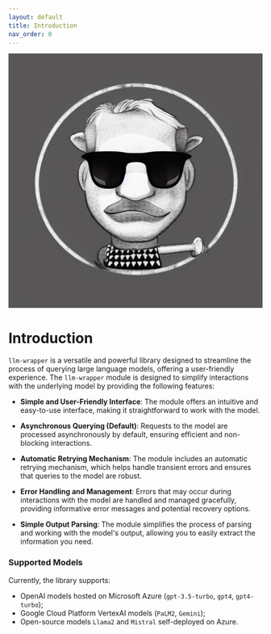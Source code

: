 ```yaml
---
layout: default
title: Introduction
nav_order: 0
---
```


<p align="center">
<img src="assets/images/logo.png" alt="LLM-Wrapper Logo"/>
</p>

# Introduction

`llm-wrapper` is a versatile and powerful library designed to streamline the process of querying large language models, offering a user-friendly experience.  The `llm-wrapper` module is designed to simplify interactions with the underlying model by providing the following features:

- **Simple and User-Friendly Interface**: The module offers an intuitive and easy-to-use interface, making it straightforward to work with the model.

- **Asynchronous Querying (Default)**: Requests to the model are processed asynchronously by default, ensuring efficient and non-blocking interactions.

- **Automatic Retrying Mechanism**: The module includes an automatic retrying mechanism, which helps handle transient errors and ensures that queries to the model are robust.

- **Error Handling and Management**: Errors that may occur during interactions with the model are handled and managed gracefully, providing informative error messages and potential recovery options.

- **Simple Output Parsing**: The module simplifies the process of parsing and working with the model's output, allowing you to easily extract the information you need.



### Supported Models

Currently, the library supports:

* OpenAI models hosted on Microsoft Azure (`gpt-3.5-turbo`, `gpt4`, `gpt4-turbo`);
* Google Cloud Platform VertexAI models (`PaLM2`, `Gemini`);
* Open-source models `Llama2` and `Mistral` self-deployed on Azure.

